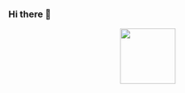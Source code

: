 ### Hi there 👋

<div id="header" align="center">
  <img src="https://media.giphy.com/media/v1.Y2lkPTc5MGI3NjExYWsyejN5NHZoMXF3bTBuOHRmcnR5cW92Zjd5YTF0ZWpqazZ1Z216OCZlcD12MV9pbnRlcm5hbF9naWZfYnlfaWQmY3Q9Zw/m0MfjLtKOgTPG/giphy-downsized-large.gif" width="100"/>
</div>

<!--
**skomskiy/skomskiy** is a ✨ _special_ ✨ repository because its `README.md` (this file) appears on your GitHub profile.

Here are some ideas to get you started:

- 🔭 I’m currently working on ...
- 🌱 I’m currently learning ...
- 👯 I’m looking to collaborate on ...
- 🤔 I’m looking for help with ...
- 💬 Ask me about ...
- 📫 How to reach me: ...
- 😄 Pronouns: ...
- ⚡ Fun fact: ...
-->
